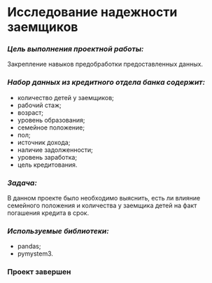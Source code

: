 # Исследование надежности заемщиков 

### *Цель выполнения проектной работы:*
Закрепление навыков предобработки предоставленных данных.

### *Набор данных из кредитного отдела банка содержит:*
- количество детей у заемщиков;
- рабочий стаж;
- возраст;
- уровень образования;
- семейное положение;
- пол;
- источник дохода;
- наличие задолженности;
- уровень заработка;
- цель кредитования.

### *Задача:*

В данном проекте было необходимо выяснить, есть ли влияние семейного положения и количества у заемщика детей на факт погашения кредита в срок.

### *Используемые библиотеки:*
- pandas;
- pymystem3.

### **Проект завершен**
